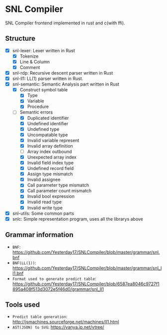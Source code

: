 # SNL Compiler

SNL Compiler frontend implemented in rust and c(with ffi).

## Structure

- [x] snl-lexer: Lexer written in Rust
    - [x] Tokenize
    - [x] Line & Column
    - [x] Comment
- [x] snl-rdp: Recursive descent parser written in Rust
- [x] snl-ll1: LL(1) parser written in Rust.
- [x] snl-semantic: Semantic Analysis part written in Rust
    - [x] Construct symbol table
        - [x] Type
        - [x] Variable
        - [x] Procedure
    - [ ] Semantic errors
        - [x] Duplicated identifier
        - [x] Undefined identifier
        - [x] Undefined type
        - [x] Uncompatable type
        - [x] Invalid variable represent
        - [x] Invalid array definition
        - [ ] Array index outbound
        - [x] Unexpected array index
        - [x] Invalid field index type
        - [x] Undefined record field
        - [x] Assign type mismatch
        - [x] Invalid assignee
        - [x] Call parameter type mismatch
        - [x] Call parameter count mismatch
        - [x] Invalid bool expression
        - [x] Invalid read type
        - [x] Invalid write type
- [x] snl-utils: Some common parts
- [x] snlc: Simple representation program, uses all the librarys above

## Grammar information

- `BNF`: https://github.com/Yesterday17/SNLCompiler/blob/master/grammar/snl.bnf
- `BNF(LL(1))`: https://github.com/Yesterday17/SNLCompiler/blob/master/grammar/snl_ll1.bnf
- `Format used to generate predict table`: https://github.com/Yesterday17/SNLCompiler/blob/6587ea8046c9727f1895a408f513d3072e5f46d0/grammar/snl_ll1

## Tools used

- `Predict table generation`: http://jsmachines.sourceforge.net/machines/ll1.html
- `AST(JSON) to SVG`: https://vanya.jp.net/vtree/
